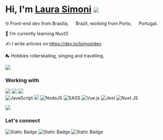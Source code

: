 # Hi, I'm [Laura Simoni](https://www.linkedin.com/in/lsimoni/) <img src="https://img.shields.io/github/followers/lsimonidev.svg?style=social&label=Follow&maxAge=2592000"/>

🤓 Front-end dev from Brasília, <img src="https://hatscripts.github.io/circle-flags/flags/br.svg" width="14"> Brazil, working from Porto, <img src="https://hatscripts.github.io/circle-flags/flags/pt.svg" width="14">  Portugal.

🌱 I’m currently learning Nuxt3

✍️ I write articles on https://dev.to/lsimonidev

🛼 Hobbies rollerskating, singing and travelling.

<img src="https://img.shields.io/github/last-commit/lsimonidev/lsimonidev.svg"/>

### Working with ###
<img src="https://img.shields.io/badge/mac%20os-000000?style=for-the-badge&logo=apple&logoColor=white" /> <img src="http://img.shields.io/badge/-PHPStorm-181717?style=for-the-badge&logo=phpstorm&logoColor=white" /> <img src="https://img.shields.io/badge/iTerm-000000?style=for-the-badge&logo=iterm2&logoColor=white" />     
![JavaScript](https://img.shields.io/badge/javascript-%23323330.svg?style=for-the-badge&logo=javascript&logoColor=%23F7DF1E)
<img src="https://img.shields.io/badge/CSS3-1572B6?style=for-the-badge&logo=css3&logoColor=white" /> 
![NodeJS](https://img.shields.io/badge/node.js-6DA55F?style=for-the-badge&logo=node.js&logoColor=white)
![SASS](https://img.shields.io/badge/SASS-hotpink.svg?style=for-the-badge&logo=SASS&logoColor=white)
![Vue.js](https://img.shields.io/badge/vuejs-%2335495e.svg?style=for-the-badge&logo=vuedotjs&logoColor=%234FC08D) ![Jest](https://img.shields.io/badge/-jest-%23C21325?style=for-the-badge&logo=jest&logoColor=white) ![Nuxt JS](https://img.shields.io/badge/Nuxt-002E3B?style=for-the-badge&logo=nuxt.js&logoColor=#00DC82)      

<img src="https://github-readme-stats.vercel.app/api/top-langs/?username=lsimonidev&theme=blue-green" />

### Let's connect ###
![Static Badge](https://img.shields.io/badge/%40lsimonidev-black?style=for-the-badge&logo=X&link=https%3A%2F%2Ftwitter.com%2Flsimonidev)
![Static Badge](https://img.shields.io/badge/lsimonidev-black?style=for-the-badge&logo=dev.to&labelColor=black&link=https%3A%2F%2Fdev.to%2Flsimonidev)
![Static Badge](https://img.shields.io/badge/lsimoni-0077b5?style=for-the-badge&logo=linkedin&labelColor=lsimoni&link=https%3A%2F%2Fwww.linkedin.com%2Fin%2Flsimoni%2F)


